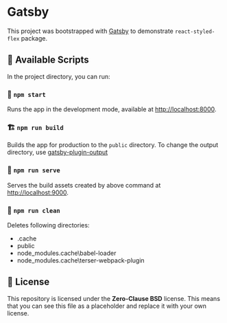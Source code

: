 # Gatsby

This project was bootstrapped with [Gatsby](https://www.gatsbyjs.com/docs) to demonstrate `react-styled-flex` package.

## 🧰 Available Scripts

In the project directory, you can run:

### 🏁 `npm start`

Runs the app in the development mode, available at [http://localhost:8000](http://localhost:8000).

### 🏗️ `npm run build`

Builds the app for production to the `public` directory. To change the output directory, use [gatsby-plugin-output](https://www.gatsbyjs.com/plugins/gatsby-plugin-output/)

### 🥧 `npm run serve`

Serves the build assets created by above command at [http://localhost:9000](http://localhost:9000).

### 🧻 `npm run clean`

Deletes following directories:

*   .cache
*   public
*   node_modules\.cache\babel-loader
*   node_modules\.cache\terser-webpack-plugin

## 🥂 License

This repository is licensed under the **Zero-Clause BSD** license. This means that you can see this file as a placeholder and replace it with your own license.
